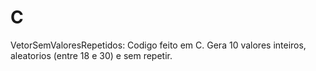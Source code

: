# C

VetorSemValoresRepetidos: Codigo feito em C. Gera 10 valores inteiros, aleatorios (entre 18 e 30) e sem repetir.
